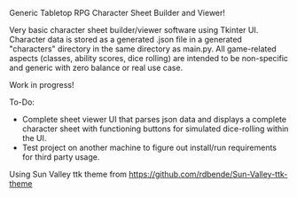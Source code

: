 Generic Tabletop RPG Character Sheet Builder and Viewer!

Very basic character sheet builder/viewer software using Tkinter UI. Character data is stored as a generated .json file in a generated "characters" directory in the same directory as main.py. All game-related aspects (classes, ability scores, dice rolling) are intended to be non-specific and generic with zero balance or real use case.

Work in progress!

To-Do:
- Complete sheet viewer UI that parses json data and displays a complete character sheet with functioning buttons for simulated dice-rolling within the UI.
- Test project on another machine to figure out install/run requirements for third party usage.

Using Sun Valley ttk theme from https://github.com/rdbende/Sun-Valley-ttk-theme
